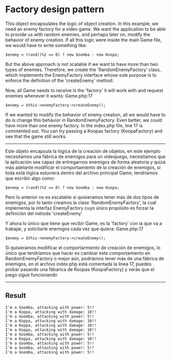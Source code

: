 # Factory design pattern

This object encapsulates the logic of object creation. In this example, we need an enemy factory for a video game. We want the application to be able to provide us with random enemies, and perhaps later on, modify the behavior of enemy creation. If all this logic were inside the main Game file, we would have to write something like:

```
$enemy = (rand()%2 == 0) ? new Goomba : new Koopa;
```

But the above approach is not scalable if we want to have more than two types of enemies. Therefore, we create the 'RandomEnemyFactory' class, which implements the EnemyFactory interface whose sole purpose is to enforce the definition of the 'createEnemy' method.

Now, all Game needs to receive is the 'factory' it will work with and request enemies whenever it wants:
Game.php:17

```
$enemy = $this->enemyFactory->createEnemy();
```

If we wanted to modify the behavior of enemy creation, all we would have to do is change this behavior in RandomEnemyFactory. Even better, we could have more than one enemy factory. In the index.php file, line 17 is commented out. You can try passing a Koopas factory (KoopaFactory) and see that the game still works.

---

Este objeto encapsula la lógica de la creación de objetos, en este ejemplo necesitamos una fábrica de enemigos para un videojuego, necesitamos que la aplicación sea capaz de entregarnos enemigos de forma aleatoria y quizá más adelante modificar el comportamiento de la creación de enemigos, si toda está lógica estuviera dentro del archivo principal Game, tendríamos que escribir algo como:

```
$enemy = (rand()%2 == 0) ? new Goomba : new Koopa;
```

Pero lo anterior no es escalable si quisieramos tener más de dos tipos de enemigos, por lo tanto creamos la clase 'RandomEnemyFactory', la cual implementa la interfaz EnemyFactory cuyo único propósito es forzar la definición del método 'createEnemy'

Y ahora lo único que tiene que recibir Game, es la 'factory' con la que va a trabajar, y solicitarle enemigos cada vez que quiera:
Game.php:17

```
$enemy = $this->enemyFactory->createEnemy();
```

Si quisieramos modificar el comportarmiento de creación de enemigos, lo único que tendríamos que hacer es cambiar este comportamiento en RandomEnemyFactory o mejor aún, podríamos tener más de una fábrica de enemigos, en el archivo index.php está comentada la línea 17, puedes probar pasando una fábarica de Koopas (KoopaFactory) y verás que el juego sigue funcionando

---

## Result

```
I'm a Goomba, attacking with power: 5!!
I'm a Koppa, attacking with damage: 10!!
I'm a Goomba, attacking with power: 5!!
I'm a Koppa, attacking with damage: 10!!
I'm a Koppa, attacking with damage: 10!!
I'm a Koppa, attacking with damage: 10!!
I'm a Goomba, attacking with power: 5!!
I'm a Koppa, attacking with damage: 10!!
I'm a Goomba, attacking with power: 5!!
I'm a Goomba, attacking with power: 5!!
I'm a Goomba, attacking with power: 5!!
```
